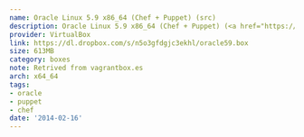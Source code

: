 ```yaml
---
name: Oracle Linux 5.9 x86_64 (Chef + Puppet) (src)
description: Oracle Linux 5.9 x86_64 (Chef + Puppet) (<a href="https://github.com/terrywang/vagrantboxes/blob/master/oracle59.md">src</a>)
provider: VirtualBox
link: https://dl.dropbox.com/s/n5o3gfdgjc3ekhl/oracle59.box
size: 613MB
category: boxes
note: Retrived from vagrantbox.es
arch: x64_64
tags:
- oracle
- puppet
- chef
date: '2014-02-16'
---
```


